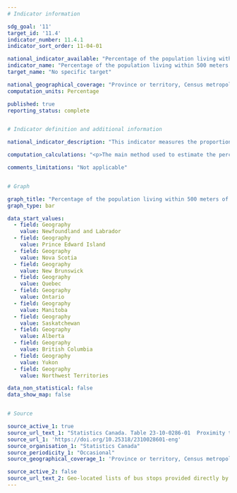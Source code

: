 ```yaml
---
# Indicator information

sdg_goal: '11'
target_id: '11.4'
indicator_number: 11.4.1
indicator_sort_order: 11-04-01

national_indicator_available: "Percentage of the population living within 500 meters of a public transport stop"
indicator_name: "Percentage of the population living within 500 meters of a public transport stop"
target_name: "No specific target"

national_geographical_coverage: "Province or territory, Census metropolitan area, Census metropolitan area part" 
computation_units: Percentage

published: true
reporting_status: complete


# Indicator definition and additional information

national_indicator_description: "This indicator measures the proportion of the population within the geographic unit living within 500 meters of a public transit stop." 

computation_calculations: "<p>The main method used to estimate the percentage of Canadians living within 500 meters of a public transport access point is as follows:<br><br>  a) The location of public transport stops of all kinds (bus, trolley, surface and underground rail) were accessed from city web-sites or acquired from local transit authorities. Almost complete coverage was obtained for the municipalities making up the 35 metropolitan cities.<br><br>  b) The public transit stop locations were incorporated within Statistics Canada’s geographic databases containing population counts for 2016 Census Dissemination Blocks. All Dissemination Blocks located within a 500 meter radius of a transit stop were selected, and summed for the municipality. A straight-line distance is sometimes not the most direct route, but it is consistently applied to facilitate comparison across cities. This approach will produce a slight over-estimate.<br><br>  c) In the final step, the population living within 500 meters is divided by the total population of the entire metropolitan city.<br> The total population is used, as it provided a better indication of the true count of persons interacting socially and economically within the space of the metropolitan area, and thus potentially using public transportation.</p>"

comments_limitations: "Not applicable"


# Graph 

graph_title: "Percentage of the population living within 500 meters of a public transport stop"
graph_type: bar

data_start_values:
  - field: Geography
    value: Newfoundland and Labrador
  - field: Geography
    value: Prince Edward Island
  - field: Geography
    value: Nova Scotia
  - field: Geography
    value: New Brunswick
  - field: Geography
    value: Quebec
  - field: Geography
    value: Ontario
  - field: Geography
    value: Manitoba
  - field: Geography
    value: Saskatchewan
  - field: Geography
    value: Alberta
  - field: Geography
    value: British Columbia
  - field: Geography
    value: Yukon
  - field: Geography
    value: Northwest Territories

data_non_statistical: false
data_show_map: false


# Source

source_active_1: true
source_url_text_1: "Statistics Canada. Table 23-10-0286-01  Proximity to Public Transportation in Canada's Metropolitan Cities, and related Commuting Data"
source_url_1: 'https://doi.org/10.25318/2310028601-eng'
source_organisation_1: "Statistics Canada"
source_periodicity_1: "Occasional"
source_geographical_coverage_1: 'Province or territory, Census metropolitan area, Census metropolitan area part'

source_active_2: false
source_url_text_2: Geo-located lists of bus stops provided directly by the municipalities or available on their Open Data website during fall 2019.
---
```

